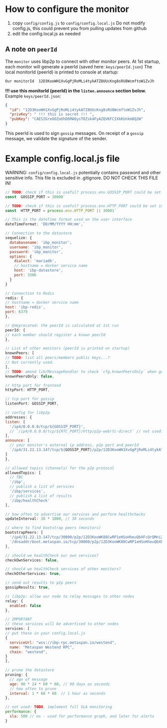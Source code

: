 # How to configure the monitor

1. copy `config/config.js` to `config/config.local.js`
   Do not modify config.js, this could prevent you from pulling updates from github
2. edit the config.local.js as needed

## A note on `peerId`

The `monitor` uses libp2p to connect with other monitor peers.
At 1st startup, each monitor will generate a peerId (saved here: `keys/peerId.json`)
The local monitorId (peerId) is printed to console at startup:

```bash
Our monitorId  12D3KooWH1XvGgPjRoMLi4tykATZ8UUcKng8sRU8WcmftoW1ZvJh
```

**!!! use this monitorId (peerId) in the `listen.announce` section below.**
Example `keys/peerId.json`:

```json
{
  "id": "12D3KooWH1XvGgPjRoMLi4tykATZ8UUcKng8sRU8WcmftoW1ZvJh",
  "privKey": " !!! this is secret !!! ",
  "pubKey": "CAESIGreOOZaUhD6MAOysTOZsk4FyAZQVKFCIXkKUnkm8Q2W"
}
```

This peerId is used to sign `gossip` messages. On receipt of a `gossip` message, we validate the signature of the sender.

# Example config.local.js file

WARNING: `config/config.local.js` potentially contains password and other sensitive info. This file is excluded in .gitignore. DO NOT CHECK THIS FILE IN!

```js
// TODO: check if this is useful? process.env.GOSSIP_PORT could be set in the Dockerfile?
const  GOSSIP_PORT = 30000`
```

```js
// TODO: check if this is useful? process.env.HTTP_PORT could be set in the Dockerfile?
const  HTTP_PORT = process.env.HTTP_PORT || 30001`
```

```js
// This is the dateTime format used on the user interface
dateTimeFormat: 'DD/MM/YYYY HH:mm',`
```

```js
// Connection to the datastore
sequelize: {
  databasename: 'ibp_monitor',
  username: 'ibp_monitor',
  password: 'ibp_monitor',
  options: {
    dialect: 'mariadb',
    // hostname = docker service name
    host: 'ibp-datastore',
    port: 3306
  }
}
```

```js
// Connection to Redis
redis: {
// hostname = docker service name
host: 'ibp-redis',
port: 6379
},
```

```js
// @deprecated: the peerId is calculated at 1st run
peerId: {
// each member should register a known peerId
},
```

```js
// List of other monitors (peerId is printed on startup)
knownPeers: [
// TODO: list all peers/members public keys...?
// Not currently used.
],
// TODO: amend lib/MessageHandler to check `cfg.knownPeersOnly` when gossip messages.
knownPeersOnly: false,
```

```js
// http port for frontend
httpPort: HTTP_PORT,
```

```js
// tcp port for gossip
listenPort: GOSSIP_PORT,
```

```js
// config for libp2p
addresses: {
listen: [
  '/ip4/0.0.0.0/tcp/${GOSSIP_PORT}',
  // `/ip4/0.0.0.0/tcp/${RTC_PORT}/http/p2p-webrtc-direct` // not used!
],
announce: [
  // your monitor's external ip address, p2p port and peerId
  `/ip4/31.22.13.147/tcp/${GOSSIP_PORT}/p2p/12D3KooWH1XvGgPjRoMLi4tykATZ8UUcKng8sRU8WcmftoW1ZvJh`,
]
},
```

```js
// allowed topics (channels) for the p2p protocol
allowedTopics: [
  // TBC
  '/ibp',
  // publish a list of services
  '/ibp/services',
  // publish a list of results
  '/ibp/healthCheck'
],
```

```js
// how often to advertise our services and perform healthchecks
updateInterval: 30 * 1000, // 30 seconds
```

```js
// where to find bootstrap peers (monitors)
bootstrapPeers: [
  '/ip4/31.22.13.147/tcp/30000/p2p/12D3KooWK88CwRP1eHSoHheuQbXFcQrQMni2cgVDmB8bu9NtaqVu',
  '/dnsaddr/boot.metaspan.io/tcp/30000/p2p/12D3KooWK88CwRP1eHSoHheuQbXFcQrQMni2cgVDmB8bu9NtaqVu',
],
```

```js
// should we healthCheck our own services?
checkOwnServices: false,
```

```js
// should we healthCheck services of other monitors?
checkOtherServices: true,
```

```js
// send out results to p2p peers
gossipResults: true,
```

```js
// libp2p: allow our node to relay messages to other nodes
relay: {
  enabled: false
},
```

```js
// IMPORTANT
// these services will be advertised to other nodes
services: [
// put these in your config.local.js
{
  serviceUrl: "wss://ibp-rpc.metaspan.io/westend",
  name: "Metaspan Westend RPC",
  chain: "westend",
}
],
```

```js
// prune the datastore
pruning: {
  // age of message
  age: 90 * 24 * 60 * 60, // 90 days as seconds
  // how often to prune
  interval: 1 * 60 * 60  // 1 hour as seconds
},
```

```js
// not used: TODO, implement full SLA monitoring
performance: {
  sla: 500 // ms - used for performance graph, and later for alerts
}
```
